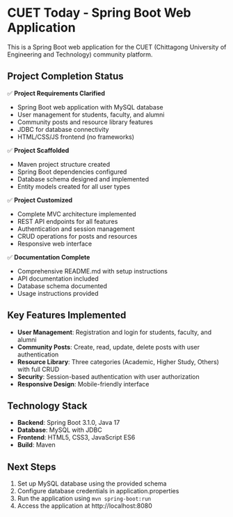 # CUET Today - Spring Boot Web Application

This is a Spring Boot web application for the CUET (Chittagong University of Engineering and Technology) community platform.

## Project Completion Status

✅ **Project Requirements Clarified**
- Spring Boot web application with MySQL database
- User management for students, faculty, and alumni
- Community posts and resource library features
- JDBC for database connectivity
- HTML/CSS/JS frontend (no frameworks)

✅ **Project Scaffolded**
- Maven project structure created
- Spring Boot dependencies configured
- Database schema designed and implemented
- Entity models created for all user types

✅ **Project Customized**
- Complete MVC architecture implemented
- REST API endpoints for all features
- Authentication and session management
- CRUD operations for posts and resources
- Responsive web interface

✅ **Documentation Complete**
- Comprehensive README.md with setup instructions
- API documentation included
- Database schema documented
- Usage instructions provided

## Key Features Implemented

- **User Management**: Registration and login for students, faculty, and alumni
- **Community Posts**: Create, read, update, delete posts with user authentication
- **Resource Library**: Three categories (Academic, Higher Study, Others) with full CRUD
- **Security**: Session-based authentication with user authorization
- **Responsive Design**: Mobile-friendly interface

## Technology Stack

- **Backend**: Spring Boot 3.1.0, Java 17
- **Database**: MySQL with JDBC
- **Frontend**: HTML5, CSS3, JavaScript ES6
- **Build**: Maven

## Next Steps

1. Set up MySQL database using the provided schema
2. Configure database credentials in application.properties  
3. Run the application using `mvn spring-boot:run`
4. Access the application at http://localhost:8080